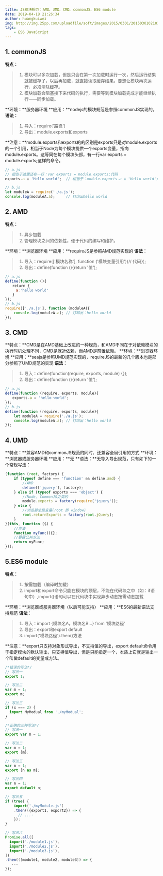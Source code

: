 ```yaml
---
title: JS模块规范：AMD、UMD、CMD、commonJS、ES6 module
date: 2019-04-18 21:26:34
author: huangkuiwei
img: http://img.25pp.com/uploadfile/soft/images/2015/0301/20150301021016689.jpg
tags: 
    - ES6 JavaScript
---
```


## 1. commonJS
**特点：**
> 1. 模块可以多次加载，但是只会在第一次加载时运行一次，然后运行结果就被缓存了，以后再加载，就直接读取缓存结果。要想让模块再次运行，必须清除缓存。
> 2. 模块加载会阻塞接下来代码的执行，需要等到模块加载完成才能继续执行——同步加载。

**环境：**服务器环境
**应用：**nodejs的模块规范是参照commonJS实现的。
**语法：**
> 1. 导入：require('路径')
> 2. 导出：module.exports和exports

**注意：**module.exports和exports的的区别是exports只是对module.exports的一个引用，相当于Node为每个模块提供一个exports变量，指向module.exports。这等同在每个模块头部，有一行var exports = module.exports;这样的命令。
```javascript
// a.js
// 相当于这里还有一行：var exports = module.exports;代码
exports.a = 'Hello world';  // 相当于：module.exports.a = 'Hello world';

// b.js
let moduleA = require('./a.js');
console.log(moduleA.a);     // 打印出hello world
```

## 2. AMD
**特点：**
> 1. 异步加载
> 2. 管理模块之间的依赖性，便于代码的编写和维护。

**环境：**浏览器环境
**应用：**requireJS是参照AMD规范实现的
**语法：**
> 1. 导入：require(['模块名称'], function ('模块变量引用'){// 代码});
> 2. 导出：define(function (){return '值');

```javascript
// a.js
define(function (){
　　return {
　　　a:'hello world'
　　}
});
// b.js
require(['./a.js'], function (moduleA){
    console.log(moduleA.a); // 打印出：hello world
});
```

## 3. CMD
**特点：**CMD是在AMD基础上改进的一种规范，和AMD不同在于对依赖模块的执行时机处理不同，CMD是就近依赖，而AMD是前置依赖。
**环境：**浏览器环境
**应用：**seajs是参照UMD规范实现的，requireJS的最新的几个版本也是部分参照了UMD规范的实现
**语法：**
> 1. 导入：define(function(require, exports, module) {});
> 2. 导出：define(function (){return '值');

```javascript
// a.js
define(function (require, exports, module){
　　exports.a = 'hello world';
});
// b.js
define(function (require, exports, module){
    let moduleA = require('./a.js');
    console.log(moduleA.a); // 打印出：hello world
});
```

## 4. UMD
**特点：**兼容AMD和commonJS规范的同时，还兼容全局引用的方式
**环境：**浏览器或服务器环境
**应用：**无
**语法：**无导入导出规范，只有如下的一个常规写法：
```javascript
(function (root, factory) {
    if (typeof define === 'function' && define.amd) {
        //AMD
        define(['jquery'], factory);
    } else if (typeof exports === 'object') {
        //Node, CommonJS之类的
        module.exports = factory(require('jquery'));
    } else {
        //浏览器全局变量(root 即 window)
        root.returnExports = factory(root.jQuery);
    }
}(this, function ($) {
    //方法
    function myFunc(){};
    //暴露公共方法
    return myFunc;
}));
```

## 5.ES6 module
**特点：**
> 1. 按需加载（编译时加载）
> 2. import和export命令只能在模块的顶层，不能在代码块之中（如：if语句中）,import()语句可以在代码块中实现异步动态按需动态加载

**环境：**浏览器或服务器环境（以后可能支持）
**应用：**ES6的最新语法支持规范
**语法：**
> 1. 导入：import {模块名A，模块名B...} from '模块路径'
> 2. 导出：export和export default
> 3. import('模块路径').then()方法

**注意：**export只支持对象形式导出，不支持值的导出，export default命令用于指定模块的默认输出，只支持值导出，但是只能指定一个，本质上它就是输出一个叫做default的变量或方法。
```javascript
/*错误的写法*/
// 写法一
export 1;

// 写法二
var m = 1;
export m;

// 写法三
if (x === 2) {
  import MyModual from './myModual';
}

/*正确的三种写法*/
// 写法一
export var m = 1;

// 写法二
var m = 1;
export {m};

// 写法三
var n = 1;
export {n as m};

// 写法四
var n = 1;
export default n;

// 写法五
if (true) {
    import('./myModule.js')
    .then(({export1, export2}) => {
      // ...·
    });
}

// 写法六
Promise.all([
  import('./module1.js'),
  import('./module2.js'),
  import('./module3.js'),
])
.then(([module1, module2, module3]) => {
   ···
});
```

